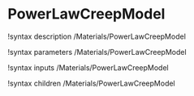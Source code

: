 <!-- MOOSE Documentation Stub: Remove this when content is added. -->

# PowerLawCreepModel
!syntax description /Materials/PowerLawCreepModel

!syntax parameters /Materials/PowerLawCreepModel

!syntax inputs /Materials/PowerLawCreepModel

!syntax children /Materials/PowerLawCreepModel
